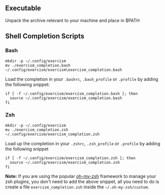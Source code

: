## Executable
Unpack the archive relevant to your machine and place in $PATH

## Shell Completion Scripts

### Bash

    mkdir -p ~/.config/exercism
    mv ./exercism_completion.bash ~/.config/exercism/exercism\exercism_completion.bash

Load the completion in your `.bashrc`, `.bash_profile` or `.profile` by
adding the following snippet:

    if [ -f ~/.config/exercism/exercism_completion.bash ]; then
      source ~/.config/exercism/exercism_completion.bash
    fi

### Zsh

    mkdir -p ~/.config/exercism
    mv ./exercism_completion.zsh ~/.config/exercism/exercism_completion.zsh

Load up the completion in your `.zshrc`, `.zsh_profile` or `.profile` by adding
the following snippet

    if [ -f ~/.config/exercism/exercism_completion.zsh ]; then
      source ~/.config/exercism/exercism_completion.zsh
    fi

**Note:** If you are using the popular [oh-my-zsh](https://github.com/robbyrussell/oh-my-zsh) framework to manage your zsh plugins, you don't need to add the above snippet, all you need to do is create a file `exercism_completion.zsh` inside the `~/.oh-my-zsh/custom`.
